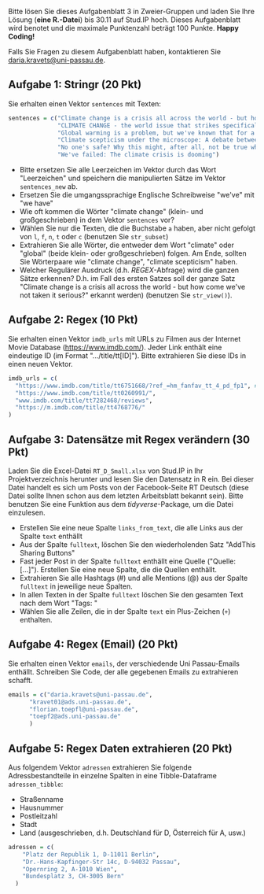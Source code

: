 Bitte lösen Sie dieses Aufgabenblatt 3 in Zweier-Gruppen und laden Sie Ihre Lösung (**eine R.-Datei**) bis 30.11 auf Stud.IP hoch. Dieses Aufgabenblatt wird benotet und die maximale Punktenzahl beträgt 100 Punkte. **Happy Coding!**

Falls Sie Fragen zu diesem Aufgabenblatt haben, kontaktieren Sie daria.kravets@uni-passau.de.

## Aufgabe 1: Stringr (20 Pkt)

Sie erhalten einen Vektor `sentences` mit Texten:

```r
sentences = c("Climate change is a crisis all across the world - but how come we've not taken it serious?",
              "CLIMATE CHANGE - the world issue that strikes specifically the poorest 20% around the globe.",
              "Global warming is a problem, but we've known that for a while now.",
              "Climate scepticism under the microscope: A debate between scientists and scepticists across the world",
              "No one's safe? Why this might, after all, not be true when it comes to climate change",
              "We've failed: The climate crisis is dooming")
```

* Bitte ersetzen Sie alle Leerzeichen im Vektor durch das Wort "Leerzeichen" und speichern die manipulierten Sätze im Vektor `sentences_new` ab.
* Ersetzen Sie die umgangssprachige Englische Schreibweise "we've" mit "we have"
* Wie oft kommen die Wörter "climate change" (klein- und großgeschrieben) in dem Vektor `sentences` vor? 
* Wählen Sie nur die Texten, die die Buchstabe `a` haben, aber nicht gefolgt von `l`, `f`, `n`, `t` oder `c` (benutzen Sie `str_subset`)
* Extrahieren Sie alle Wörter, die entweder dem Wort "climate" oder "global" (beide klein- oder großgeschrieben) folgen. Am Ende, sollten Sie Wörterpaare wie "climate change", "climate scepticism" haben.
* Welcher Regulärer Ausdruck (d.h. *REGEX*-Abfrage) wird die ganzen Sätze erkennen? D.h. im Fall des ersten Satzes soll der ganze Satz "Climate change is a crisis all across the world - but how come we've not taken it serious?" erkannt werden) (benutzen Sie `str_view()`).

<!-- Noch eine Übung:  Extrahieren Sie alle Wörter, die entweder dem Wort "climate" oder "global" folgen. Am Ende, sollten Sie Wörterpaare wie "climate change", "climate scepticism" haben. -->

## Aufgabe 2: Regex (10 Pkt)

Sie erhalten einen Vektor `imdb_urls` mit URLs zu Filmen aus der Internet Movie Database (https://www.imdb.com/). Jeder Link enthält eine eindeutige ID (im Format ".../title/tt[ID]"). Bitte extrahieren Sie diese IDs in einen neuen Vektor.    

```r
imdb_urls = c(
  "https://www.imdb.com/title/tt6751668/?ref_=hm_fanfav_tt_4_pd_fp1", # Zum Beispiel, die ID hier ist 6751668
  "https://www.imdb.com/title/tt0260991/",
  "www.imdb.com/title/tt7282468/reviews",
  "https://m.imdb.com/title/tt4768776/"
)
```

## Aufgabe 3: Datensätze mit Regex verändern (30 Pkt)

Laden Sie die Excel-Datei `RT_D_Small.xlsx` von Stud.IP in Ihr Projektverzeichnis herunter und lesen Sie den Datensatz in R ein. Bei dieser Datei handelt es sich um Posts von der Facebook-Seite RT Deutsch (diese Datei sollte Ihnen schon aus dem letzten Arbeitsblatt bekannt sein). Bitte benutzen Sie eine Funktion aus dem *tidyverse*-Package, um die Datei einzulesen.   

* Erstellen Sie eine neue Spalte `links_from_text`, die alle Links aus der Spalte `text` enthällt 
* Aus der Spalte `fulltext`, löschen Sie den wiederholenden Satz "AddThis Sharing Buttons"
* Fast jeder Post in der Spalte `fulltext` enthällt eine Quelle ("Quelle: [...]"). Erstellen Sie eine neue Spalte, die die Quellen enthällt.
* Extrahieren Sie alle Hashtags (#) und alle Mentions (@) aus der Spalte `fulltext` in jeweilige neue Spalten. 
* In allen Texten in der Spalte `fulltext` löschen Sie den gesamten Text nach dem Wort "Tags: " 
* Wählen Sie alle Zeilen, die in der Spalte `text` ein Plus-Zeichen (`+`) enthalten. 


## Aufgabe 4: Regex (Email) (20 Pkt)

Sie erhalten einen Vektor `emails`, der verschiedende Uni Passau-Emails enthällt. Schreiben Sie Code, der alle gegebenen Emails zu extrahieren schafft.

```r
emails = c("daria.kravets@uni-passau.de",
      "kravet01@ads.uni-passau.de",
      "florian.toepfl@uni-passau.de", 
      "toepf2@ads.uni-passau.de"
      )
```

## Aufgabe 5: Regex Daten extrahieren (20 Pkt)

Aus folgendem Vektor `adressen` extrahieren Sie folgende Adressbestandteile in einzelne Spalten in eine Tibble-Dataframe `adressen_tibble`:

* Straßenname
* Hausnummer
* Postleitzahl
* Stadt
* Land (ausgeschrieben, d.h. Deutschland für D, Österreich für A, usw.)

```r
adressen = c(
    "Platz der Republik 1, D-11011 Berlin",
    "Dr.-Hans-Kapfinger-Str 14c, D-94032 Passau",
    "Opernring 2, A-1010 Wien",
    "Bundesplatz 3, CH-3005 Bern"
  )
```

